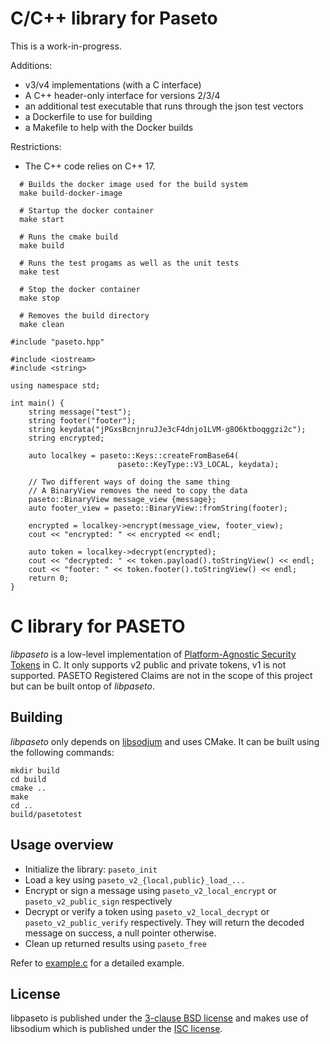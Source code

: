 # C/C++ library for Paseto
This is a work-in-progress.

Additions:
- v3/v4 implementations (with a C interface)
- A C++ header-only interface for versions 2/3/4
- an additional test executable that runs through the json test vectors
- a Dockerfile to use for building
- a Makefile to help with the Docker builds

Restrictions:
- The C++ code relies on C++ 17.

```
  # Builds the docker image used for the build system
  make build-docker-image

  # Startup the docker container
  make start

  # Runs the cmake build
  make build

  # Runs the test progams as well as the unit tests
  make test

  # Stop the docker container
  make stop

  # Removes the build directory
  make clean
```


```
#include "paseto.hpp"

#include <iostream>
#include <string>

using namespace std;

int main() {
    string message("test");
    string footer("footer");
    string keydata("jPGxsBcnjnruJJe3cF4dnjo1LVM-g8O6ktboqggzi2c");
    string encrypted;

    auto localkey = paseto::Keys::createFromBase64(
                        paseto::KeyType::V3_LOCAL, keydata);

    // Two different ways of doing the same thing
    // A BinaryView removes the need to copy the data
    paseto::BinaryView message_view {message};
    auto footer_view = paseto::BinaryView::fromString(footer);

    encrypted = localkey->encrypt(message_view, footer_view);
    cout << "encrypted: " << encrypted << endl;

    auto token = localkey->decrypt(encrypted);
    cout << "decrypted: " << token.payload().toStringView() << endl;
    cout << "footer: " << token.footer().toStringView() << endl;
    return 0;
}
```

# C library for PASETO
*libpaseto* is a low-level implementation of
[Platform-Agnostic Security Tokens](https://paseto.io/) in C.
It only supports v2 public and private tokens, v1 is not supported. PASETO
Registered Claims are not in the scope of this project but can be built ontop
of *libpaseto*.

## Building
*libpaseto* only depends on [libsodium](https://libsodium.org/) and uses CMake.
It can be built using the following commands:

```
mkdir build
cd build
cmake ..
make
cd ..
build/pasetotest
```

## Usage overview
- Initialize the library: `paseto_init`
- Load a key using `paseto_v2_{local,public}_load_...`
- Encrypt or sign a message using `paseto_v2_local_encrypt` or
  `paseto_v2_public_sign` respectively
- Decrypt or verify a token using `paseto_v2_local_decrypt` or
  `paseto_v2_public_verify` respectively. They will return the decoded message
  on success, a null pointer otherwise.
- Clean up returned results using `paseto_free`

Refer to [example.c](examples/example.c) for a detailed example.

## License
libpaseto is published under the [3-clause BSD license](LICENSE) and makes use
of libsodium which is published under the [ISC license](libsodium.LICENSE).
